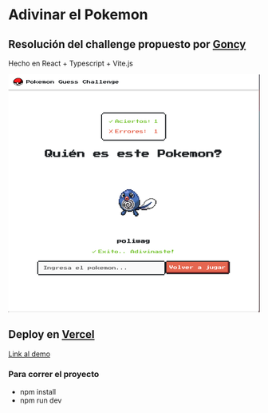 # Adivinar el Pokemon

## Resolución del challenge propuesto por [Goncy](https://github.com/goncy/interview-challenges/tree/main/guess-pokemon)

Hecho en React + Typescript + Vite.js

![page](./public/assets/demo-challenge.png)

## Deploy en [Vercel](https://vercel.com)

[Link al demo](https://challenge-guess-pokemon-iguerra.vercel.app)

### Para correr el proyecto

- npm install
- npm run dev